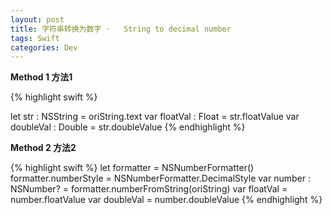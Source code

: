 ```yaml
---
layout: post
title: 字符串转换为数字 ·	String to decimal number
tags: Swift
categories: Dev
---
```


**Method 1 方法1**

{% highlight swift %}

let str : NSString = oriString.text
var floatVal : Float = str.floatValue
var doubleVal : Double = str.doubleValue
{% endhighlight %}

**Method 2 方法2**

{% highlight swift %}
let formatter = NSNumberFormatter()
formatter.numberStyle = NSNumberFormatter.DecimalStyle
var number : NSNumber? = formatter.numberFromString(oriString)
var floatVal = number.floatValue
var doubleVal = number.doubleValue
{% endhighlight %}

